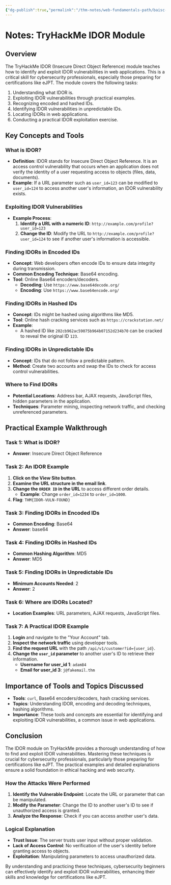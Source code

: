 ```yaml
---
{"dg-publish":true,"permalink":"/thm-notes/web-fundamentals-path/baisc-vuln/idor-room/","title":"IDOR - THM Walkthrough","tags":["web"]}
---
```


# Notes: TryHackMe IDOR Module

## Overview
The TryHackMe IDOR (Insecure Direct Object Reference) module teaches how to identify and exploit IDOR vulnerabilities in web applications. This is a critical skill for cybersecurity professionals, especially those preparing for certifications like eJPT. The module covers the following tasks:

1. Understanding what IDOR is.
2. Exploiting IDOR vulnerabilities through practical examples.
3. Recognizing encoded and hashed IDs.
4. Identifying IDOR vulnerabilities in unpredictable IDs.
5. Locating IDORs in web applications.
6. Conducting a practical IDOR exploitation exercise.

## Key Concepts and Tools

### What is IDOR?
- **Definition**: IDOR stands for Insecure Direct Object Reference. It is an access control vulnerability that occurs when an application does not verify the identity of a user requesting access to objects (files, data, documents).
- **Example**: If a URL parameter such as `user_id=123` can be modified to `user_id=124` to access another user's information, an IDOR vulnerability exists.

### Exploiting IDOR Vulnerabilities
- **Example Process**:
  1. **Identify a URL with a numeric ID**: `http://example.com/profile?user_id=123`
  2. **Change the ID**: Modify the URL to `http://example.com/profile?user_id=124` to see if another user's information is accessible.

### Finding IDORs in Encoded IDs
- **Concept**: Web developers often encode IDs to ensure data integrity during transmission.
- **Common Encoding Technique**: Base64 encoding.
- **Tool**: Online Base64 encoders/decoders.
  - **Decoding**: Use `https://www.base64decode.org/`
  - **Encoding**: Use `https://www.base64encode.org/`

### Finding IDORs in Hashed IDs
- **Concept**: IDs might be hashed using algorithms like MD5.
- **Tool**: Online hash cracking services such as `https://crackstation.net/`
- **Example**:
  - A hashed ID like `202cb962ac59075b964b07152d234b70` can be cracked to reveal the original ID `123`.

### Finding IDORs in Unpredictable IDs
- **Concept**: IDs that do not follow a predictable pattern.
- **Method**: Create two accounts and swap the IDs to check for access control vulnerabilities.

### Where to Find IDORs
- **Potential Locations**: Address bar, AJAX requests, JavaScript files, hidden parameters in the application.
- **Techniques**: Parameter mining, inspecting network traffic, and checking unreferenced parameters.

## Practical Example Walkthrough

### Task 1: What is IDOR?
- **Answer**: Insecure Direct Object Reference

### Task 2: An IDOR Example
1. **Click on the View Site button**.
2. **Examine the URL structure in the email link**.
3. **Change the `ORDER ID` in the URL** to access different order details.
   - **Example**: Change `order_id=1234` to `order_id=1000`.
4. **Flag**: `THM{IDOR-VULN-FOUND}`

### Task 3: Finding IDORs in Encoded IDs
- **Common Encoding**: Base64
- **Answer**: base64

### Task 4: Finding IDORs in Hashed IDs
- **Common Hashing Algorithm**: MD5
- **Answer**: MD5

### Task 5: Finding IDORs in Unpredictable IDs
- **Minimum Accounts Needed**: 2
- **Answer**: 2

### Task 6: Where are IDORs Located?
- **Location Examples**: URL parameters, AJAX requests, JavaScript files.

### Task 7: A Practical IDOR Example
1. **Login** and navigate to the "Your Account" tab.
2. **Inspect the network traffic** using developer tools.
3. **Find the request URL** with the path `/api/v1/customer?id={user_id}`.
4. **Change the `user_id` parameter** to another user's ID to retrieve their information.
   - **Username for user_id 1**: `adam84`
   - **Email for user_id 3**: `j@fakemail.thm`

## Importance of Tools and Topics Discussed
- **Tools**: `curl`, Base64 encoders/decoders, hash cracking services.
- **Topics**: Understanding IDOR, encoding and decoding techniques, hashing algorithms.
- **Importance**: These tools and concepts are essential for identifying and exploiting IDOR vulnerabilities, a common issue in web applications.

## Conclusion
The IDOR module on TryHackMe provides a thorough understanding of how to find and exploit IDOR vulnerabilities. Mastering these techniques is crucial for cybersecurity professionals, particularly those preparing for certifications like eJPT. The practical examples and detailed explanations ensure a solid foundation in ethical hacking and web security.

### How the Attacks Were Performed
1. **Identify the Vulnerable Endpoint**: Locate the URL or parameter that can be manipulated.
2. **Modify the Parameter**: Change the ID to another user's ID to see if unauthorized access is granted.
3. **Analyze the Response**: Check if you can access another user's data.

### Logical Explanation
- **Trust Issue**: The server trusts user input without proper validation.
- **Lack of Access Control**: No verification of the user's identity before granting access to objects.
- **Exploitation**: Manipulating parameters to access unauthorized data.

By understanding and practicing these techniques, cybersecurity beginners can effectively identify and exploit IDOR vulnerabilities, enhancing their skills and knowledge for certifications like eJPT.